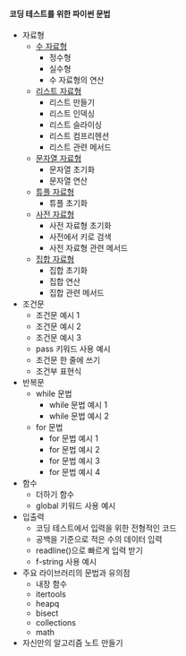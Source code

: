 #### 코딩 테스트를 위한 파이썬 문법

* 자료형
    * [수 자료형](/1_data_type/1.py)
        * 정수형
        * 실수형
        * 수 자료형의 연산
    * [리스트 자료형](/1_data_type/2.py)
        * 리스트 만들기
        * 리스트 인덱싱
        * 리스트 슬라이싱
        * 리스트 컴프리헨션
        * 리스트 관련 메서드
    * [문자열 자료형](/1_data_type/3.py)
        * 문자열 초기화
        * 문자열 연산
    * [튜플 자료형](/1_data_type/4.py)
        * 튜플 초기화
    * [사전 자료형](/1_data_type/5.py)
        * 사전 자료형 초기화
        * 사전에서 키로 검색
        * 사전 자료형 관련 메서드
    * [집합 자료형](/1_data_type/6.py)
        * 집합 초기화
        * 집합 연산
        * 집합 관련 메서드
* 조건문
    * 조건문 예시 1
    * 조건문 예시 2
    * 조건문 예시 3
    * pass 키워드 사용 예시
    * 조건문 한 줄에 쓰기
    * 조건부 표현식
* 반복문
    * while 문법
        * while 문법 예시 1
        * while 문법 예시 2
    * for 문법
        * for 문법 예시 1
        * for 문법 예시 2
        * for 문법 예시 3
        * for 문법 예시 4
* 함수
    * 더하기 함수
    * global 키워드 사용 예시
* 입출력
    * 코딩 테스트에서 입력을 위한 전형적인 코드
    * 공백을 기준으로 적은 수의 데이터 입력
    * readline()으로 빠르게 입력 받기
    * f-string 사용 예시
* 주요 라이브러리의 문법과 유의점
    * 내장 함수
    * itertools
    * heapq
    * bisect
    * collections
    * math
* 자신만의 알고리즘 노트 만들기
